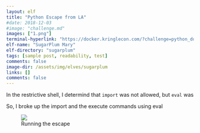 ```yaml
---
layout: elf
title: "Python Escape from LA"
#date: 2018-12-03
#image: "challenge.md"
images: ["1.png"]
terminal-hyperlink: "https://docker.kringlecon.com/?challenge=python_docker_challenge"
elf-name: "SugarPlum Mary"
elf-directory: "sugarplum"
tags: [sample post, readability, test]
comments: false
image-dir: /assets/img/elves/sugarplum
links: []
comments: false
---
```




In the restrictive shell, I determind that ```import``` was not allowed, but ```eval``` was



So, I broke up the import and the execute commands using eval

<figure>
	<img src="{{site.baseurl}}/assets/img/elves/sugarplum/1.png">
	<figcaption>Running the escape</figcaption>
</figure>

